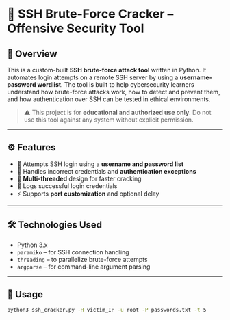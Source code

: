 # 🔐 SSH Brute-Force Cracker – Offensive Security Tool

## 🧠 Overview

This is a custom-built **SSH brute-force attack tool** written in Python. It automates login attempts on a remote SSH server by using a **username-password wordlist**. The tool is built to help cybersecurity learners understand how brute-force attacks work, how to detect and prevent them, and how authentication over SSH can be tested in ethical environments.

> ⚠️ This project is for **educational and authorized use only**. Do not use this tool against any system without explicit permission.

---

## ⚙️ Features

- 🔁 Attempts SSH login using a **username and password list**
- 🚫 Handles incorrect credentials and **authentication exceptions**
- 🧵 **Multi-threaded** design for faster cracking
- 🧪 Logs successful login credentials
- ⚡ Supports **port customization** and optional delay

---

## 🛠️ Technologies Used

- Python 3.x
- `paramiko` – for SSH connection handling
- `threading` – to parallelize brute-force attempts
- `argparse` – for command-line argument parsing

---

## 🚀 Usage

```bash
python3 ssh_cracker.py -H victim_IP -u root -P passwords.txt -t 5
```
